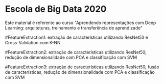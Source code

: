 # Escola de Big Data 2020

Este material é referente ao curso "Aprendendo representações com Deep Learning: arquiteturas, treinamento e transferência de aprendizado"

#FeatureExtraction1: extração de características utilizando ResNet50 e Cross-Validation com K-NN

#FeatureExtraction2: extração de características utilizando ResNet50, redução de dimensionalidade com PCA e classificação com SVM

#FeatureExtraction3: extração de características utilizando ResNet50, fusão de características, redução de dimensionalidade com PCA e classificação com SVM
